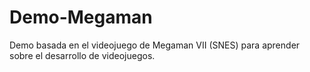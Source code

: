# Demo-Megaman
Demo basada en el videojuego de Megaman VII (SNES) para aprender sobre el desarrollo de videojuegos.

